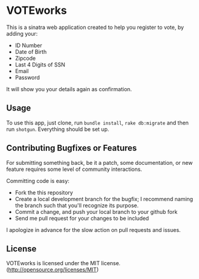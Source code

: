 # VOTEworks

This is a sinatra web application created to help you register to vote, by adding your:

* ID Number
* Date of Birth 
* Zipcode
* Last 4 Digits of SSN 
* Email 
* Password

It will show you your details again as confirmation.

## Usage

To use this app, just clone, run `bundle install`, `rake db:migrate` and then run `shotgun`.
Everything should be set up.

## Contributing Bugfixes or Features

For submitting something back, be it a patch, some documentation, or new feature requires some level of
community interactions.

Committing code is easy:

- Fork the this repository
- Create a local development branch for the bugfix; I recommend naming the branch such that you'll
  recognize its purpose.
- Commit a change, and push your local branch to your github fork
- Send me pull request for your changes to be included

I apologize in advance for the slow action on pull requests and issues.

## License
VOTEworks is licensed under the MIT license. (http://opensource.org/licenses/MIT)